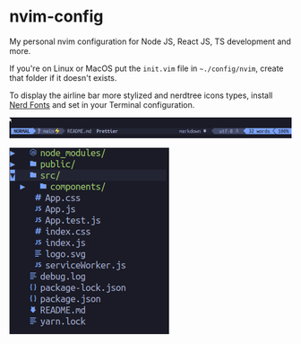 # nvim-config
My personal nvim configuration for Node JS, React JS, TS development and more.


If you're on Linux or MacOS put the `init.vim` file in `~./config/nvim`, create that folder if it doesn't exists.

To display the airline bar more stylized and nerdtree icons types, install [Nerd Fonts](https://www.nerdfonts.com/) and set in your Terminal configuration.

![Airlie stylized!](assets/airline-bar.png)

![File tree with icons types!](assets/file-tree.png)

